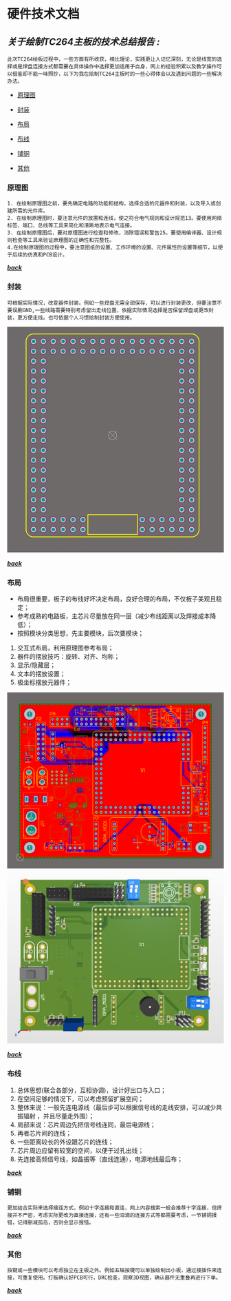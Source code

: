 # 硬件技术文档
## ***关于绘制TC264主板的技术总结报告 :***

    此次TC264绘板过程中，一些方面有所收获，相比理论，实践更让人记忆深刻，无论是线宽的选择或是焊盘连接方式都需要在具体操作中选择更加适用于自身，网上的经验积累以及教学操作可以借鉴却不能一味照抄，以下为我在绘制TC264主板时的一些心得体会以及遇到问题的一些解决办法。

* [原理图](#原理图)

* [封装](#封装)

* [布局](#布局)

* [布线](#布线)

* [铺铜](#铺铜)

* [其他](#其他)





### 原理图
    1. 在绘制原理图之前，要先确定电路的功能和结构，选择合适的元器件和封装，以及导入或创建所需的元件库。
    2. 在绘制原理图时，要注意元件的放置和连线，使之符合电气规则和设计规范13。要使用网络标签、端口、总线等工具来简化和清晰地表示电气连接。
    3. 在绘制原理图后，要对原理图进行检查和修改，消除错误和警告25。要使用编译器、设计规则检查等工具来验证原理图的正确性和完整性。
    4.在绘制原理图的过程中，要注意图纸的设置、工作环境的设置、元件属性的设置等细节，以便于后续的仿真和PCB设计。
[***back***](#关于绘制tc264主板的技术总结报告)

### 封装
    可根据实际情况，改变器件封装。例如一些焊盘无需全部保存，可以进行封装更改，但要注意不要误删GND,一些线路需要特别考虑留出走线位置，依据实际情况选择是否保留焊盘或更改封装，更方便走线。也可依据个人习惯绘制封装方便使用。

![TC264](./img/TC264.png)

[***back***](#关于绘制tc264主板的技术总结报告)


### 布局
* 布局很重要，板子的布线好坏决定布局，良好合理的布局，不仅板子美观且稳定；
* 参考成熟的电路板，主芯片尽量放在同一层（减少布线距离以及焊接成本降低）；
* 按照模块分类思想，先主要模块，后次要模块；
1. 交互式布局，利用原理图参考布局；
2. 器件的摆放技巧：旋转、对齐、均称；
3. 显示/隐藏层；
4. 文本的摆放设置；
5. 极坐标摆放元器件；

![pcb](./img/pcb1.png)
![3D](./img/3D1.png)

[***back***](#关于绘制tc264主板的技术总结报告)
### 布线
1. 总体思想(联合各部分，互相协调)，设计好出口与入口；
2. 在空间足够的情况下，可以考虑预留扩展空间；
3. 整体来说：一般先连电源线（最后步可以根据信号线的走线安排，可以减少共振辐射 ，并且尽量走外围）；
4. 局部来说：芯片周边先把信号线连同，最后电源线；
5. 再者芯片间的连线；
6. 一些距离较长的外设跟芯片的连线；
7. 芯片周边应留有较宽的空间，以便于过孔出线；
8. 先连接高频信号线，如晶振等（直线连通），电源地线最后布；

[***back***](#关于绘制tc264主板的技术总结报告)
### 铺铜
    更加结合实际来选择接连方式，例如十字连接和直连，网上内容搜索一般会推荐十字连接，但焊接并不严密，考虑实际更改为直接连接，还有一些泪滴的连接方式等都需要考虑，一节铺铜报错，记得删减孤岛，否则会显示报错。

[***back***](#关于绘制tc264主板的技术总结报告)
### 其他
    按键或一些模块可以考虑独立在主板之外。例如五轴按键可以单独绘制出小板，通过接插件来连接，可重复使用。打板确认好PCB可行，DRC检查，观察3D视图，确认器件无重叠再进行下单。

[***back***](#关于绘制tc264主板的技术总结报告)
